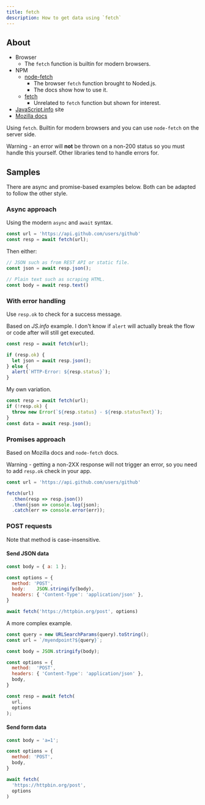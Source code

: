 ```yaml
---
title: fetch
description: How to get data using `fetch`
---
```



## About

- Browser
    - The `fetch` function is builtin for modern browsers.
- NPM
    - [node-fetch](https://www.npmjs.com/package/node-fetch)
        - The browser `fetch` function brought to Noded.js.
        - The docs show how to use it.
    - [fetch](https://www.npmjs.com/package/fetch)
        - Unrelated to `fetch` function but shown for interest.
- [JavaScript.info](https://javascript.info/fetch) site
- [Mozilla docs](https://developer.mozilla.org/en-US/docs/Web/API/Fetch_API/Using_Fetch)

Using `fetch`. Builtin for modern browsers and you can use `node-fetch` on the server side.

Warning - an error will **not** be thrown on a non-200 status so you must handle this yourself. Other libraries tend to handle errors for.


## Samples

There are async and promise-based examples below. Both can be adapted to follow the other style.

### Async approach

Using the modern `async` and `await` syntax.

```javascript
const url = 'https://api.github.com/users/github'
const resp = await fetch(url);
```

Then either:

```javascript
// JSON such as from REST API or static file.
const json = await resp.json();
```

```javascript
// Plain text such as scraping HTML.
const body = await resp.text()
```

### With error handling

Use `resp.ok` to check for a success message.

Based on _JS.info_ example. I don't know if `alert` will actually break the flow or code after will still get executed.

```javascript
const resp = await fetch(url);

if (resp.ok) {
  let json = await resp.json();
} else {
  alert(`HTTP-Error: ${resp.status}`);
}
```

My own variation.

```javascript
const resp = await fetch(url);
if (!resp.ok) {
  throw new Error(`${resp.status} - ${resp.statusText}`);
}
const data = await resp.json();
```

### Promises approach

Based on Mozilla docs and `node-fetch` docs.

Warning - getting a non-2XX response will not trigger an error, so you need to add `resp.ok` check in your app.

```javascript
const url = 'https://api.github.com/users/github'

fetch(url)
  .then(resp => resp.json())
  .then(json => console.log(json);
  .catch(err => console.error(err));
```

### POST requests

Note that method is case-insensitive.

#### Send JSON data

```javascript
const body = { a: 1 };

const options = {
  method: 'POST',
  body:    JSON.stringify(body),
  headers: { 'Content-Type': 'application/json' },
}

await fetch('https://httpbin.org/post', options)
```

A more complex example.

```javascript
const query = new URLSearchParams(query).toString();
const url = `/myendpoint?${query}`;

const body = JSON.stringify(body);

const options = {
  method:  'POST',
  headers: { 'Content-Type': 'application/json' },
  body,
}

const resp = await fetch(
  url, 
  options
);
```

#### Send form data

```javascript
const body = 'a=1';

const options = { 
  method: 'POST', 
  body,  
}

await fetch(
  'https://httpbin.org/post', 
  options
)
```
